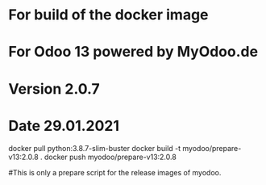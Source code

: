 # For build of the docker image
# For Odoo 13 powered by MyOdoo.de
# Version 2.0.7
# Date 29.01.2021
docker pull python:3.8.7-slim-buster
docker build -t myodoo/prepare-v13:2.0.8 .
docker push myodoo/prepare-v13:2.0.8

#This is only a prepare script for the release images of myodoo.
